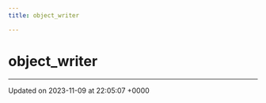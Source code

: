 ```yaml
---
title: object_writer

---
```


# object_writer





-------------------------------

Updated on 2023-11-09 at 22:05:07 +0000